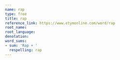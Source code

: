 ```yaml
---
name: rap
type: free
title: rap
reference_link: https://www.etymonline.com/word/rap
root_name: 
root_language: 
denotation: 
word_sums:
- sum: 'Rap + '
  respelling: rap
---
```

